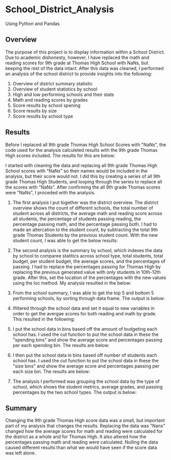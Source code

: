 # School_District_Analysis
Using Python and Pandas

## Overview 
 
The purpose of this project is to display information within a School District.  Due to academic dishonesty, however, I have replaced the math and reading scores for 9th grade at Thomas High School with NaNs, but keeping the rest of the data intact. After this data was cleaned, I performed an analysis of the school district to provide insights into the following:

1. Overview of district summary statistic
2. Overview of student statistics by school
3. High and low performing schools and their stats
4. Math and reading scores by grades
5. Score results by school spening
6. Score results by size
7. Score results by school type

## Results
Before I replaced all 9th grade Thomas High School Scores with "NaNs", the code used for the analysis calculeted results with the 9th grade Thomas High scores included.  The results for this are below: 



I started with cleaning the data and replacing all 9th grade Thomas High School scores with "NaNs" so their names would be included in the analysis, but their score would not.  I did this by creating a series of all 9th grade Thomas High Students, and looping through the series to replace all the scores with "NaNs".  After confirming the all 9th grade Thomas scores were "NaNs", I proceded with the analysis.

1. The first analysis I put together was the district overview.  The district overview shows the count of different schools, the total number of student across all districts, the average math and reading score across all students, the percentage of students passing reading, the percentage passing math, and the percentage passing both.  I had to made an altercation to the student count, by subtracting the total 9th grade Thomas Students by the previous student count.  With the new student count, I was able to get the below results:


2. The second analysis is the summary by school, which indexes the data by school to comparee statitics across school type, total students, total budget, per student budget,  the average scores, and the percentages of passing.  I had to replace the percentages passing for Thomas High by replacing the previous generated value with only students in 10th-12th grade.  After this, set the location of the percentages with the new values using the loc method.  My analysis resulted in the below:

3. From the school summary, I was able to get the top 5 and bottom 5 performing schools, by sorting through data frame.  The output is below:

4.  Ifiltered through the school data and set it equal to new variables in order to get the avergae scores for both reading and math by grade.  This resulted in the following:

5. I put the school data in bins based off the amount of budgeting each school has.  I used the cut function to put the school data in these the "spending bins" and show the average score and percentages passing per each spending bin.  The results are below:

6. I then put the school data in bins based off number of students each school has.  I used the cut function to put the school data in these the "size bins" and show the average score and percentages passing per each size bin.  The results are below:

7. The analysis I performed was grouping the school data by the type of school, which shows the student metrics, average grades, and passing percentages by the two school types.  The output is below:



## Summary

Changing the 9th grade Thomas High score data was a small, but important part of my analysis that changes the results.  Replacing the data was "Nans" changed how the average scores for math and reading were calculated for the district as a whole and for Thomas High.  It also altered how the percentages passing math and reading were calculated.  Nulling the data caused different results than what we would have seen if the score data was left alone.

